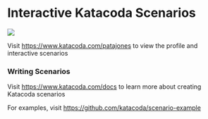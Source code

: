 # Interactive Katacoda Scenarios

[![](http://shields.katacoda.com/katacoda/patajones/count.svg)](https://www.katacoda.com/patajones "Get your profile on Katacoda.com")

Visit https://www.katacoda.com/patajones to view the profile and interactive scenarios

### Writing Scenarios
Visit https://www.katacoda.com/docs to learn more about creating Katacoda scenarios

For examples, visit https://github.com/katacoda/scenario-example

